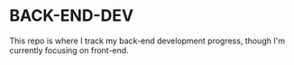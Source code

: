 # BACK-END-DEV
This repo is where I track my back-end development progress, though I'm currently focusing on front-end.
